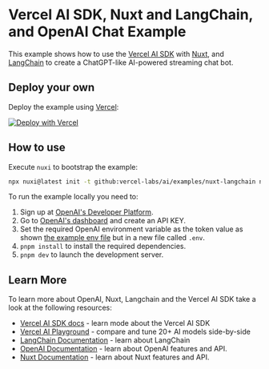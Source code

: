 # Vercel AI SDK, Nuxt and LangChain, and OpenAI Chat Example

This example shows how to use the [Vercel AI SDK](https://sdk.vercel.ai/docs) with [Nuxt](https://nuxt.com/), and [LangChain](https://js.langchain.com) to create a ChatGPT-like AI-powered streaming chat bot.

## Deploy your own

Deploy the example using [Vercel](https://vercel.com?utm_source=github&utm_medium=readme&utm_campaign=ai-sdk-example):

[![Deploy with Vercel](https://vercel.com/button)](https://vercel.com/new/clone?repository-url=https%3A%2F%2Fgithub.com%2Fvercel-labs%2Fai%2Ftree%2Fmain%2Fexamples%2Fnuxt-openai&env=NUXT_OPENAI_API_KEY&envDescription=OpenAI%20API%20Key&envLink=https%3A%2F%2Fplatform.openai.com%2Faccount%2Fapi-keys&project-name=ai-chat&repository-name=nuxt-ai-chat)

## How to use

Execute `nuxi` to bootstrap the example:

```bash
npx nuxi@latest init -t github:vercel-labs/ai/examples/nuxt-langchain nuxt-langchain
```

To run the example locally you need to:

1. Sign up at [OpenAI's Developer Platform](https://platform.openai.com/signup).
2. Go to [OpenAI's dashboard](https://platform.openai.com/account/api-keys) and create an API KEY.
3. Set the required OpenAI environment variable as the token value as shown [the example env file](./.env.example) but in a new file called `.env`.
4. `pnpm install` to install the required dependencies.
5. `pnpm dev` to launch the development server.

## Learn More

To learn more about OpenAI, Nuxt, Langchain and the Vercel AI SDK take a look at the following resources:

- [Vercel AI SDK docs](https://sdk.vercel.ai/docs) - learn mode about the Vercel AI SDK
- [Vercel AI Playground](https://play.vercel.ai) - compare and tune 20+ AI models side-by-side
- [LangChain Documentation](https://js.langchain.com/docs) - learn about LangChain
- [OpenAI Documentation](https://platform.openai.com/docs) - learn about OpenAI features and API.
- [Nuxt Documentation](https://nuxt.com) - learn about Nuxt features and API.

